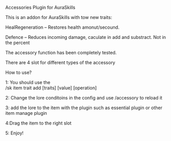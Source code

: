 Accessories Plugin for AuraSkills

This is an addon for AuraSkills with tow new traits:

HealRegeneration – Restores health amonut/secound.

Defence – Reduces incoming damage, caculate in add and substract.
Not in the percent 

The accessory function has been completely tested.

There are 4 slot for different types of the accessory

How to use? 

1: You should use the  
/sk item trait add [traits] [value] [operation]

2: Change the lore conditoins in the config and use /accessory to reload it 

3: add the lore to the item with the plugin such as essential plugin or other item manage plugin

4:Drag the item to the right slot

5: Enjoy!
 
